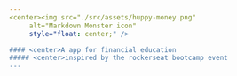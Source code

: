 ```yaml
---
<center><img src="./src/assets/huppy-money.png"
     alt="Markdown Monster icon"
     style="float: center;" />

#### <center>A app for financial education
##### <center>inspired by the rockerseat bootcamp event
---
```



